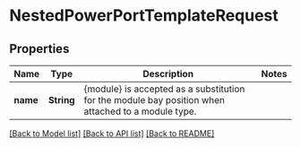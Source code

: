 # NestedPowerPortTemplateRequest

## Properties

Name | Type | Description | Notes
------------ | ------------- | ------------- | -------------
**name** | **String** | {module} is accepted as a substitution for the module bay position when attached to a module type. | 

[[Back to Model list]](../README.md#documentation-for-models) [[Back to API list]](../README.md#documentation-for-api-endpoints) [[Back to README]](../README.md)


